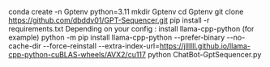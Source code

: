 conda create -n Gptenv python=3.11
mkdir Gptenv
cd Gptenv
git clone https://github.com/dbddv01/GPT-Sequencer.git
pip install -r requirements.txt
Depending on your config : install llama-cpp-python (for example)
python -m pip install llama-cpp-python --prefer-binary --no-cache-dir --force-reinstall --extra-index-url=https://jllllll.github.io/llama-cpp-python-cuBLAS-wheels/AVX2/cu117
python ChatBot-GptSequencer.py

